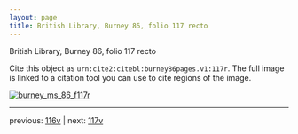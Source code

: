 ```yaml
---
layout: page
title: British Library, Burney 86, folio 117 recto
---
```


British Library, Burney 86, folio 117 recto

Cite this object as `urn:cite2:citebl:burney86pages.v1:117r`.  The full image is linked to a citation tool you can use to cite regions of the image.

[![burney_ms_86_f117r](http://www.homermultitext.org/iipsrv?IIIF=/project/homer/pyramidal/deepzoom/citebl/burney86imgs/v1/burney_ms_86_f117r.tif/full/800,/0/default.jpg)](http://www.homermultitext.org/ict2/?urn=urn:cite2:citebl:burney86imgs.v1:burney_ms_86_f117r) 

---

previous:  [116v](../116v/) | next: [117v](../117v/)